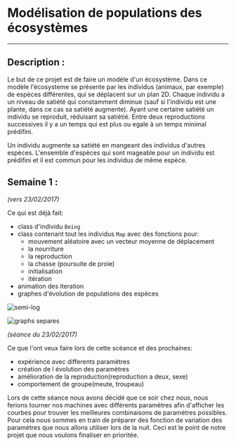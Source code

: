 # Modélisation de populations des écosystèmes
----------------------------------------------------------------------------

## Description :

Le but de ce projet est de faire un modèle d'un écosystème. Dans ce modèle l'écosysteme se présente par les individus (animaux, par exemple) de espèces différentes, qui se déplacent sur un plan 2D. Chaque individu a un niveau de satiété qui constamment diminue (sauf si l'individu est une plante, dans ce cas sa satiété augmente). Ayant une certaine satiété un individu se reproduit, réduisant sa satiétié. Entre deux reproductions successives il y a un temps qui est plus ou egale à un temps minimal prédifini.

Un individu augmente sa satiété en mangeant des individus d'autres espèces. L'ensemble d'espèces qui sont mageable pour un individu est prédifini et il est commun pour les individus de même espèce.

## Semaine 1 :
*(vers 23/02/2017)*

Ce qui est déjà fait:
* class d'individu <code>Being</code>
* class contenant tout les individus <code>Map</code> avec des fonctions pour:
  - mouvement aléatoire avec un vecteur moyenne de déplacement
  - la nourriture
  - la reproduction
  - la chasse (poursuite de proie)
  - initialisation
  - itération
* animation des iteration
* graphes d'évolution de populations des espèces

![semi-log](https://github.com/findooshka/ecosystem-model/blob/master/graphics/semi_log.png)

![graphs separes](https://github.com/findooshka/ecosystem-model/blob/master/graphics/separate.png)

*(séance du 23/02/2017)*

Ce que l'ont veux faire lors de cette scéance et des prochaines:
* expérience avec differents paramètres
* création de l évolution des paramètres
* amélioration de la reproduction(reproduction a deux, sexe)
* comportement de groupe(meute, troupeau)


Lors de cette séance nous avons décidé que ce soir chez nous, nous ferions tourner nos machines avec différents paramètres afin d'afficher les courbes pour trouver les meilleures combinaisons de paramètres possibles. Pour cela nous sommes en train de préparer des fonction de variation des paramètres que nous allons utiliser lors de la nuit. Ceci est le point de notre projet que nous voulons finaliser en prioritée.